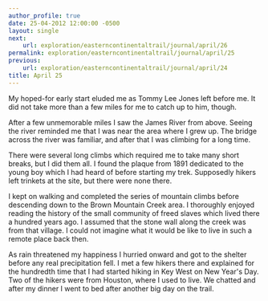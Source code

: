 ```yaml
---
author_profile: true
date: 25-04-2012 12:00:00 -0500
layout: single
next:
    url: exploration/easterncontinentaltrail/journal/april/26
permalink: exploration/easterncontinentaltrail/journal/april/25
previous:
    url: exploration/easterncontinentaltrail/journal/april/24
title: April 25
---
```

My hoped-for early start eluded me as Tommy Lee Jones left before me. It did not take more than a few miles for me to catch up to him, though.

After a few unmemorable miles I saw the James River from above. Seeing the river reminded me that I was near the area where I grew up. The bridge across the river was familiar, and after that I was climbing for a long time.

There were several long climbs which required me to take many short breaks, but I did them all. I found the plaque from 1891 dedicated to the young boy which I had heard of before starting my trek. Supposedly hikers left trinkets at the site, but there were none there.

I kept on walking and completed the series of mountain climbs before descending down to the Brown Mountain Creek area. I thoroughly enjoyed reading the history of the small community of freed slaves which lived there a hundred years ago. I assumed that the stone wall along the creek was from that village. I could not imagine what it would be like to live in such a remote place back then.

As rain threatened my happiness I hurried onward and got to the shelter before any real precipitation fell. I met a few hikers there and explained for the hundredth time that I had started hiking in Key West on New Year's Day. Two of the hikers were from Houston, where I used to live. We chatted and after my dinner I went to bed after another big day on the trail.